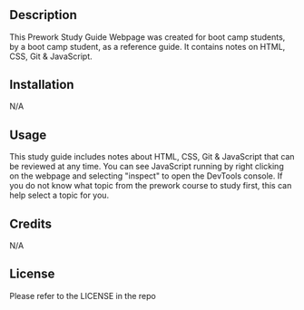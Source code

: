 # <Prework Study Guide Webpage>

## Description

This Prework Study Guide Webpage was created for boot camp students, by a boot camp student, as a reference guide. It contains notes on HTML, CSS, Git & JavaScript.

## Installation

N/A

## Usage

This study guide includes notes about HTML, CSS, Git & JavaScript that can be reviewed at any time. You can see JavaScript running by right clicking on the webpage and selecting "inspect" to open the DevTools console. If you do not know what topic from the prework course to study first, this can help select a topic for you.

## Credits

N/A

## License
Please refer to the LICENSE in the repo
